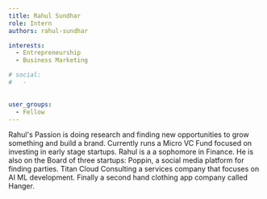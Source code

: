 ```yaml
---
title: Rahul Sundhar
role: Intern
authors: rahul-sundhar

interests:
  - Entrepreneurship
  - Business Marketing

# social:
#   - 
    

user_groups:
  - Fellow
---
```

Rahul's Passion is doing research and finding new opportunities to grow something and build a brand. Currently runs a Micro VC Fund focused on investing in early stage startups. Rahul is a a sophomore in Finance. He is also on the Board of three startups: Poppin, a social media platform for finding parties. Titan Cloud Consulting a services company that focuses on AI ML development. Finally a second hand clothing app company called Hanger.  